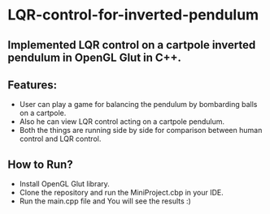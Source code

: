 # LQR-control-for-inverted-pendulum
## Implemented LQR control on a cartpole inverted pendulum in OpenGL Glut in C++.
## Features:
- User can  play a game for balancing the pendulum by bombarding balls on a cartpole.
- Also he can view LQR control acting on a cartpole pendulum.
- Both the things are running side by side for comparison between human control and LQR control.

## How to Run?
- Install OpenGL Glut library.
- Clone the repository and run the MiniProject.cbp in your IDE.
- Run the main.cpp file and You will see the results :)
